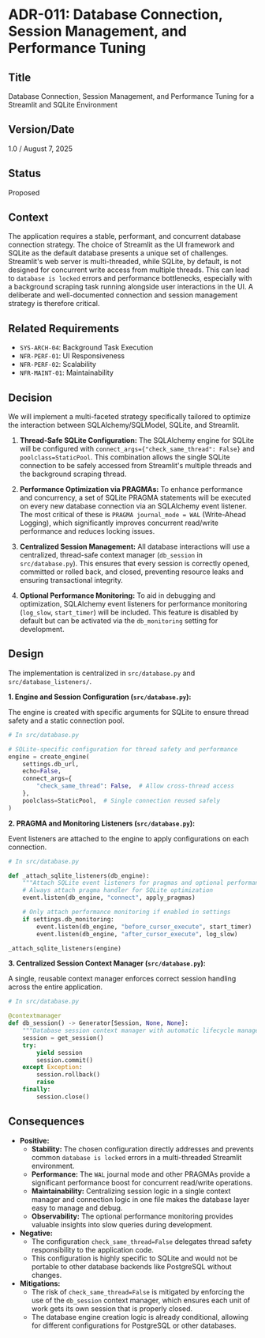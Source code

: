 # ADR-011: Database Connection, Session Management, and Performance Tuning

## Title

Database Connection, Session Management, and Performance Tuning for a Streamlit and SQLite Environment

## Version/Date

1.0 / August 7, 2025

## Status

Proposed

## Context

The application requires a stable, performant, and concurrent database connection strategy. The choice of Streamlit as the UI framework and SQLite as the default database presents a unique set of challenges. Streamlit's web server is multi-threaded, while SQLite, by default, is not designed for concurrent write access from multiple threads. This can lead to `database is locked` errors and performance bottlenecks, especially with a background scraping task running alongside user interactions in the UI. A deliberate and well-documented connection and session management strategy is therefore critical.

## Related Requirements

* `SYS-ARCH-04`: Background Task Execution
* `NFR-PERF-01`: UI Responsiveness
* `NFR-PERF-02`: Scalability
* `NFR-MAINT-01`: Maintainability

## Decision

We will implement a multi-faceted strategy specifically tailored to optimize the interaction between SQLAlchemy/SQLModel, SQLite, and Streamlit.

1. **Thread-Safe SQLite Configuration:** The SQLAlchemy engine for SQLite will be configured with `connect_args={"check_same_thread": False}` and `poolclass=StaticPool`. This combination allows the single SQLite connection to be safely accessed from Streamlit's multiple threads and the background scraping thread.

2. **Performance Optimization via PRAGMAs:** To enhance performance and concurrency, a set of SQLite PRAGMA statements will be executed on every new database connection via an SQLAlchemy event listener. The most critical of these is `PRAGMA journal_mode = WAL` (Write-Ahead Logging), which significantly improves concurrent read/write performance and reduces locking issues.

3. **Centralized Session Management:** All database interactions will use a centralized, thread-safe context manager (`db_session` in `src/database.py`). This ensures that every session is correctly opened, committed or rolled back, and closed, preventing resource leaks and ensuring transactional integrity.

4. **Optional Performance Monitoring:** To aid in debugging and optimization, SQLAlchemy event listeners for performance monitoring (`log_slow`, `start_timer`) will be included. This feature is disabled by default but can be activated via the `db_monitoring` setting for development.

## Design

The implementation is centralized in `src/database.py` and `src/database_listeners/`.

**1. Engine and Session Configuration (`src/database.py`):**

The engine is created with specific arguments for SQLite to ensure thread safety and a static connection pool.

```python
# In src/database.py

# SQLite-specific configuration for thread safety and performance
engine = create_engine(
    settings.db_url,
    echo=False,
    connect_args={
        "check_same_thread": False,  # Allow cross-thread access
    },
    poolclass=StaticPool,  # Single connection reused safely
)
```

**2. PRAGMA and Monitoring Listeners (`src/database.py`):**

Event listeners are attached to the engine to apply configurations on each connection.

```python
# In src/database.py

def _attach_sqlite_listeners(db_engine):
    """Attach SQLite event listeners for pragmas and optional performance monitoring."""
    # Always attach pragma handler for SQLite optimization
    event.listen(db_engine, "connect", apply_pragmas)

    # Only attach performance monitoring if enabled in settings
    if settings.db_monitoring:
        event.listen(db_engine, "before_cursor_execute", start_timer)
        event.listen(db_engine, "after_cursor_execute", log_slow)

_attach_sqlite_listeners(engine)
```

**3. Centralized Session Context Manager (`src/database.py`):**

A single, reusable context manager enforces correct session handling across the entire application.

```python
# In src/database.py

@contextmanager
def db_session() -> Generator[Session, None, None]:
    """Database session context manager with automatic lifecycle management."""
    session = get_session()
    try:
        yield session
        session.commit()
    except Exception:
        session.rollback()
        raise
    finally:
        session.close()
```

## Consequences

* **Positive:**
  * **Stability:** The chosen configuration directly addresses and prevents common `database is locked` errors in a multi-threaded Streamlit environment.
  * **Performance:** The `WAL` journal mode and other PRAGMAs provide a significant performance boost for concurrent read/write operations.
  * **Maintainability:** Centralizing session logic in a single context manager and connection logic in one file makes the database layer easy to manage and debug.
  * **Observability:** The optional performance monitoring provides valuable insights into slow queries during development.
* **Negative:**
  * The configuration `check_same_thread=False` delegates thread safety responsibility to the application code.
  * This configuration is highly specific to SQLite and would not be portable to other database backends like PostgreSQL without changes.
* **Mitigations:**
  * The risk of `check_same_thread=False` is mitigated by enforcing the use of the `db_session` context manager, which ensures each unit of work gets its own session that is properly closed.
  * The database engine creation logic is already conditional, allowing for different configurations for PostgreSQL or other databases.
